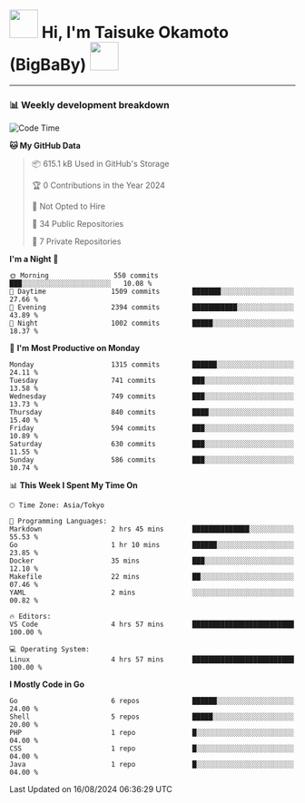 <!-- Title -->
<h1>
    <img src="https://media.tenor.com/TlyRveJkgo4AAAAi/cloud-cloud-strife.gif" width="50"/> 
    Hi, I'm Taisuke Okamoto (BigBaBy) 
    <img src="https://media.tenor.com/TlyRveJkgo4AAAAi/cloud-cloud-strife.gif" width="50"/>
</h1>

---

<h3> 📊 Weekly development breakdown </h3>
<!-- waka-readme-stats -->

<!--START_SECTION:waka-->
![Code Time](http://img.shields.io/badge/Code%20Time-1%2C802%20hrs%2059%20mins-blue)

**🐱 My GitHub Data** 

> 📦 615.1 kB Used in GitHub's Storage 
 > 
> 🏆 0 Contributions in the Year 2024
 > 
> 🚫 Not Opted to Hire
 > 
> 📜 34 Public Repositories 
 > 
> 🔑 7 Private Repositories 
 > 
**I'm a Night 🦉** 

```text
🌞 Morning                550 commits         ███░░░░░░░░░░░░░░░░░░░░░░   10.08 % 
🌆 Daytime                1509 commits        ███████░░░░░░░░░░░░░░░░░░   27.66 % 
🌃 Evening                2394 commits        ███████████░░░░░░░░░░░░░░   43.89 % 
🌙 Night                  1002 commits        █████░░░░░░░░░░░░░░░░░░░░   18.37 % 
```
📅 **I'm Most Productive on Monday** 

```text
Monday                   1315 commits        ██████░░░░░░░░░░░░░░░░░░░   24.11 % 
Tuesday                  741 commits         ███░░░░░░░░░░░░░░░░░░░░░░   13.58 % 
Wednesday                749 commits         ███░░░░░░░░░░░░░░░░░░░░░░   13.73 % 
Thursday                 840 commits         ████░░░░░░░░░░░░░░░░░░░░░   15.40 % 
Friday                   594 commits         ███░░░░░░░░░░░░░░░░░░░░░░   10.89 % 
Saturday                 630 commits         ███░░░░░░░░░░░░░░░░░░░░░░   11.55 % 
Sunday                   586 commits         ███░░░░░░░░░░░░░░░░░░░░░░   10.74 % 
```


📊 **This Week I Spent My Time On** 

```text
🕑︎ Time Zone: Asia/Tokyo

💬 Programming Languages: 
Markdown                 2 hrs 45 mins       ██████████████░░░░░░░░░░░   55.53 % 
Go                       1 hr 10 mins        ██████░░░░░░░░░░░░░░░░░░░   23.85 % 
Docker                   35 mins             ███░░░░░░░░░░░░░░░░░░░░░░   12.10 % 
Makefile                 22 mins             ██░░░░░░░░░░░░░░░░░░░░░░░   07.46 % 
YAML                     2 mins              ░░░░░░░░░░░░░░░░░░░░░░░░░   00.82 % 

🔥 Editors: 
VS Code                  4 hrs 57 mins       █████████████████████████   100.00 % 

💻 Operating System: 
Linux                    4 hrs 57 mins       █████████████████████████   100.00 % 
```

**I Mostly Code in Go** 

```text
Go                       6 repos             ██████░░░░░░░░░░░░░░░░░░░   24.00 % 
Shell                    5 repos             █████░░░░░░░░░░░░░░░░░░░░   20.00 % 
PHP                      1 repo              █░░░░░░░░░░░░░░░░░░░░░░░░   04.00 % 
CSS                      1 repo              █░░░░░░░░░░░░░░░░░░░░░░░░   04.00 % 
Java                     1 repo              █░░░░░░░░░░░░░░░░░░░░░░░░   04.00 % 
```




 Last Updated on 16/08/2024 06:36:29 UTC
<!--END_SECTION:waka-->
